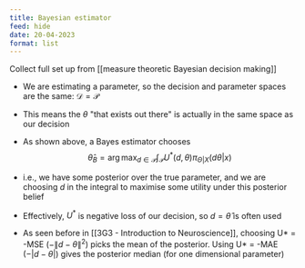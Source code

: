 ```yaml
---
title: Bayesian estimator
feed: hide
date: 20-04-2023
format: list
---
```



Collect full set up from [[measure theoretic Bayesian decision making]]

- We are estimating a parameter, so the decision and parameter spaces are the same: $\mathcal D = \mathcal P$
- This means the $\theta$ "that exists out there" is actually in the same space as our decision
- As shown above, a Bayes estimator chooses $$\hat \theta_B = \arg\max_{d\in\mathcal P} \int_\mathcal P U^*(d, \theta)\pi_{\Theta | X}(d\theta | x)$$
- i.e., we have some posterior over the true parameter, and we are choosing $d$ in the integral to maximise some utility under this posterior belief
- Effectively, $U^*$ is negative loss of our decision, so $d=\hat\theta$ is often used

- As seen before in [[3G3 - Introduction to Neuroscience]], choosing U* = -MSE ($-\|d-\theta\|^2$) picks the mean of the posterior. Using U* = -MAE ($-|d-\theta|$) gives the posterior median (for one dimensional parameter)
